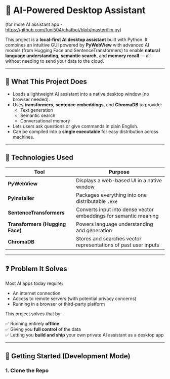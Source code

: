 # 🧠 AI-Powered Desktop Assistant 

(for more AI assistant app - https://github.com/funi504/chatbot/blob/master/llm.py)

This project is a **local-first AI desktop assistant** built with Python. It combines an intuitive GUI powered by **PyWebView** with advanced AI models (from Hugging Face and SentenceTransformers) to enable **natural language understanding**, **semantic search**, and **memory recall** — all without needing to send your data to the cloud.

---

## 🌟 What This Project Does

- Loads a lightweight AI assistant into a native desktop window (no browser needed).
- Uses **transformers**, **sentence embeddings**, and **ChromaDB** to provide:
  - Text generation
  - Semantic search
  - Conversational memory
- Lets users ask questions or give commands in plain English.
- Can be compiled into a **single executable** for easy distribution across machines.

---

## 🧩 Technologies Used

| Tool             | Purpose                                                                 |
|------------------|-------------------------------------------------------------------------|
| **PyWebView**     | Displays a web-based UI in a native window                             |
| **PyInstaller**   | Packages everything into one distributable `.exe`                      |
| **SentenceTransformers** | Converts input into dense vector embeddings for semantic meaning |
| **Transformers (Hugging Face)** | Powers language understanding and generation              |
| **ChromaDB**      | Stores and searches vector representations of past user inputs         |

---

## ❓ Problem It Solves

Most AI apps today require:

- An internet connection
- Access to remote servers (with potential privacy concerns)
- Running in a browser or third-party platform

This project solves that by:

✅ Running entirely **offline**  
✅ Giving you **full control** of the data  
✅ Letting you **build and ship** your own private AI assistant as a desktop app

---

## 🚀 Getting Started (Development Mode)

### 1. Clone the Repo

